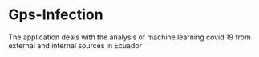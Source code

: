 # Gps-Infection
The application deals with the analysis of machine learning covid 19 from external and internal sources in Ecuador
